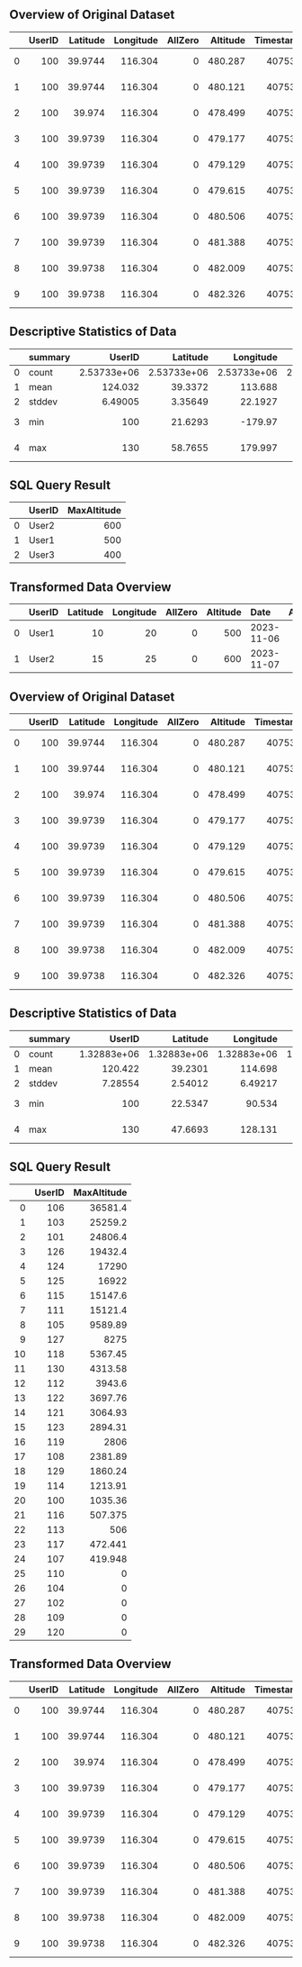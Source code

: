 
## Overview of Original Dataset
|    |   UserID |   Latitude |   Longitude |   AllZero |   Altitude |   Timestamp | Date       | Time     |
|---:|---------:|-----------:|------------:|----------:|-----------:|------------:|:-----------|:---------|
|  0 |      100 |    39.9744 |     116.304 |         0 |    480.287 |     40753.5 | 2011-07-29 | 12:44:12 |
|  1 |      100 |    39.9744 |     116.304 |         0 |    480.121 |     40753.5 | 2011-07-29 | 12:44:13 |
|  2 |      100 |    39.974  |     116.304 |         0 |    478.499 |     40753.5 | 2011-07-29 | 12:44:15 |
|  3 |      100 |    39.9739 |     116.304 |         0 |    479.177 |     40753.5 | 2011-07-29 | 12:44:16 |
|  4 |      100 |    39.9739 |     116.304 |         0 |    479.129 |     40753.5 | 2011-07-29 | 12:44:17 |
|  5 |      100 |    39.9739 |     116.304 |         0 |    479.615 |     40753.5 | 2011-07-29 | 12:44:18 |
|  6 |      100 |    39.9739 |     116.304 |         0 |    480.506 |     40753.5 | 2011-07-29 | 12:44:19 |
|  7 |      100 |    39.9739 |     116.304 |         0 |    481.388 |     40753.5 | 2011-07-29 | 12:44:20 |
|  8 |      100 |    39.9738 |     116.304 |         0 |    482.009 |     40753.5 | 2011-07-29 | 12:44:21 |
|  9 |      100 |    39.9738 |     116.304 |         0 |    482.326 |     40753.5 | 2011-07-29 | 12:44:22 |

## Descriptive Statistics of Data
|    | summary   |        UserID |     Latitude |      Longitude |     AllZero |         Altitude |       Timestamp | Date       | Time     |
|---:|:----------|--------------:|-------------:|---------------:|------------:|-----------------:|----------------:|:-----------|:---------|
|  0 | count     |   2.53733e+06 |  2.53733e+06 |    2.53733e+06 | 2.53733e+06 |      2.53733e+06 |     2.53733e+06 | 2537330    | 2537330  |
|  1 | mean      | 124.032       | 39.3372      |  113.688       | 0           |   1049.9         | 39873           |            |          |
|  2 | stddev    |   6.49005     |  3.35649     |   22.1927      | 0           |   3381.34        |   280.544       |            |          |
|  3 | min       | 100           | 21.6293      | -179.97        | 0           | -27890.4         | 39185.6         | 2007-04-13 | 00:00:00 |
|  4 | max       | 130           | 58.7655      |  179.997       | 0           | 107503           | 40908.6         | 2011-12-31 | 23:59:59 |

## SQL Query Result
|    | UserID   |   MaxAltitude |
|---:|:---------|--------------:|
|  0 | User2    |           600 |
|  1 | User1    |           500 |
|  2 | User3    |           400 |

## Transformed Data Overview
|    | UserID   |   Latitude |   Longitude |   AllZero |   Altitude | Date       |   Adjusted_Altitude |
|---:|:---------|-----------:|------------:|----------:|-----------:|:-----------|--------------------:|
|  0 | User1    |         10 |          20 |         0 |        500 | 2023-11-06 |                 600 |
|  1 | User2    |         15 |          25 |         0 |        600 | 2023-11-07 |                 700 |

## Overview of Original Dataset
|    |   UserID |   Latitude |   Longitude |   AllZero |   Altitude |   Timestamp | Date       | Time     |
|---:|---------:|-----------:|------------:|----------:|-----------:|------------:|:-----------|:---------|
|  0 |      100 |    39.9744 |     116.304 |         0 |    480.287 |     40753.5 | 2011-07-29 | 12:44:12 |
|  1 |      100 |    39.9744 |     116.304 |         0 |    480.121 |     40753.5 | 2011-07-29 | 12:44:13 |
|  2 |      100 |    39.974  |     116.304 |         0 |    478.499 |     40753.5 | 2011-07-29 | 12:44:15 |
|  3 |      100 |    39.9739 |     116.304 |         0 |    479.177 |     40753.5 | 2011-07-29 | 12:44:16 |
|  4 |      100 |    39.9739 |     116.304 |         0 |    479.129 |     40753.5 | 2011-07-29 | 12:44:17 |
|  5 |      100 |    39.9739 |     116.304 |         0 |    479.615 |     40753.5 | 2011-07-29 | 12:44:18 |
|  6 |      100 |    39.9739 |     116.304 |         0 |    480.506 |     40753.5 | 2011-07-29 | 12:44:19 |
|  7 |      100 |    39.9739 |     116.304 |         0 |    481.388 |     40753.5 | 2011-07-29 | 12:44:20 |
|  8 |      100 |    39.9738 |     116.304 |         0 |    482.009 |     40753.5 | 2011-07-29 | 12:44:21 |
|  9 |      100 |    39.9738 |     116.304 |         0 |    482.326 |     40753.5 | 2011-07-29 | 12:44:22 |

## Descriptive Statistics of Data
|    | summary   |        UserID |     Latitude |     Longitude |     AllZero |         Altitude |       Timestamp | Date       | Time     |
|---:|:----------|--------------:|-------------:|--------------:|------------:|-----------------:|----------------:|:-----------|:---------|
|  0 | count     |   1.32883e+06 |  1.32883e+06 |   1.32883e+06 | 1.32883e+06 |      1.32883e+06 |     1.32883e+06 | 1328830    | 1328830  |
|  1 | mean      | 120.422       | 39.2301      | 114.698       | 0           |   1325.29        | 39740.8         |            |          |
|  2 | stddev    |   7.28554     |  2.54012     |   6.49217     | 0           |   3752.6         |   209.371       |            |          |
|  3 | min       | 100           | 22.5347      |  90.534       | 0           | -27890.4         | 39185.6         | 2007-04-13 | 00:00:00 |
|  4 | max       | 130           | 47.6693      | 128.131       | 0           |  36581.4         | 40908.6         | 2011-12-31 | 23:59:59 |

## SQL Query Result
|    |   UserID |   MaxAltitude |
|---:|---------:|--------------:|
|  0 |      106 |     36581.4   |
|  1 |      103 |     25259.2   |
|  2 |      101 |     24806.4   |
|  3 |      126 |     19432.4   |
|  4 |      124 |     17290     |
|  5 |      125 |     16922     |
|  6 |      115 |     15147.6   |
|  7 |      111 |     15121.4   |
|  8 |      105 |      9589.89  |
|  9 |      127 |      8275     |
| 10 |      118 |      5367.45  |
| 11 |      130 |      4313.58  |
| 12 |      112 |      3943.6   |
| 13 |      122 |      3697.76  |
| 14 |      121 |      3064.93  |
| 15 |      123 |      2894.31  |
| 16 |      119 |      2806     |
| 17 |      108 |      2381.89  |
| 18 |      129 |      1860.24  |
| 19 |      114 |      1213.91  |
| 20 |      100 |      1035.36  |
| 21 |      116 |       507.375 |
| 22 |      113 |       506     |
| 23 |      117 |       472.441 |
| 24 |      107 |       419.948 |
| 25 |      110 |         0     |
| 26 |      104 |         0     |
| 27 |      102 |         0     |
| 28 |      109 |         0     |
| 29 |      120 |         0     |

## Transformed Data Overview
|    |   UserID |   Latitude |   Longitude |   AllZero |   Altitude |   Timestamp | Date       | Time     |   Adjusted_Altitude |
|---:|---------:|-----------:|------------:|----------:|-----------:|------------:|:-----------|:---------|--------------------:|
|  0 |      100 |    39.9744 |     116.304 |         0 |    480.287 |     40753.5 | 2011-07-29 | 12:44:12 |             580.287 |
|  1 |      100 |    39.9744 |     116.304 |         0 |    480.121 |     40753.5 | 2011-07-29 | 12:44:13 |             580.121 |
|  2 |      100 |    39.974  |     116.304 |         0 |    478.499 |     40753.5 | 2011-07-29 | 12:44:15 |             578.499 |
|  3 |      100 |    39.9739 |     116.304 |         0 |    479.177 |     40753.5 | 2011-07-29 | 12:44:16 |             579.177 |
|  4 |      100 |    39.9739 |     116.304 |         0 |    479.129 |     40753.5 | 2011-07-29 | 12:44:17 |             579.129 |
|  5 |      100 |    39.9739 |     116.304 |         0 |    479.615 |     40753.5 | 2011-07-29 | 12:44:18 |             579.615 |
|  6 |      100 |    39.9739 |     116.304 |         0 |    480.506 |     40753.5 | 2011-07-29 | 12:44:19 |             580.506 |
|  7 |      100 |    39.9739 |     116.304 |         0 |    481.388 |     40753.5 | 2011-07-29 | 12:44:20 |             581.388 |
|  8 |      100 |    39.9738 |     116.304 |         0 |    482.009 |     40753.5 | 2011-07-29 | 12:44:21 |             582.009 |
|  9 |      100 |    39.9738 |     116.304 |         0 |    482.326 |     40753.5 | 2011-07-29 | 12:44:22 |             582.326 |
